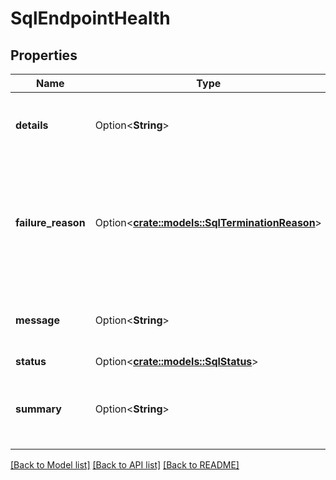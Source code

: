 # SqlEndpointHealth

## Properties

Name | Type | Description | Notes
------------ | ------------- | ------------- | -------------
**details** | Option<**String**> | Details about errors that are causing current degraded/failed status. | [optional]
**failure_reason** | Option<[**crate::models::SqlTerminationReason**](SqlTerminationReason.md)> | The reason for failure to bring up clusters for this warehouse. This is available when status is 'FAILED' and sometimes when it is DEGRADED. | [optional]
**message** | Option<**String**> | Deprecated. split into summary and details for security | [optional]
**status** | Option<[**crate::models::SqlStatus**](SqlStatus.md)> |  | [optional]
**summary** | Option<**String**> | A short summary of the health status in case of degraded/failed warehouses. | [optional]

[[Back to Model list]](../README.md#documentation-for-models) [[Back to API list]](../README.md#documentation-for-api-endpoints) [[Back to README]](../README.md)


